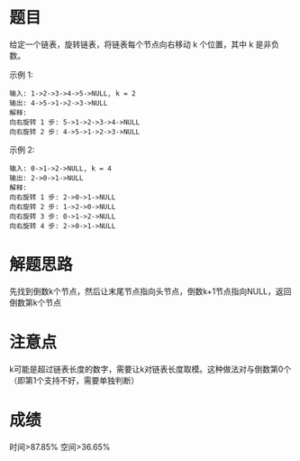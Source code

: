 # 题目
给定一个链表，旋转链表，将链表每个节点向右移动 k 个位置，其中 k 是非负数。

示例 1:

    输入: 1->2->3->4->5->NULL, k = 2
    输出: 4->5->1->2->3->NULL
    解释:
    向右旋转 1 步: 5->1->2->3->4->NULL
    向右旋转 2 步: 4->5->1->2->3->NULL
示例 2:

    输入: 0->1->2->NULL, k = 4
    输出: 2->0->1->NULL
    解释:
    向右旋转 1 步: 2->0->1->NULL
    向右旋转 2 步: 1->2->0->NULL
    向右旋转 3 步: 0->1->2->NULL
    向右旋转 4 步: 2->0->1->NULL

# 解题思路
先找到倒数k个节点，然后让末尾节点指向头节点，倒数k+1节点指向NULL，返回倒数第k个节点

# 注意点
k可能是超过链表长度的数字，需要让k对链表长度取模。这种做法对与倒数第0个（即第1个支持不好，需要单独判断）

# 成绩
时间>87.85%
空间>36.65%
